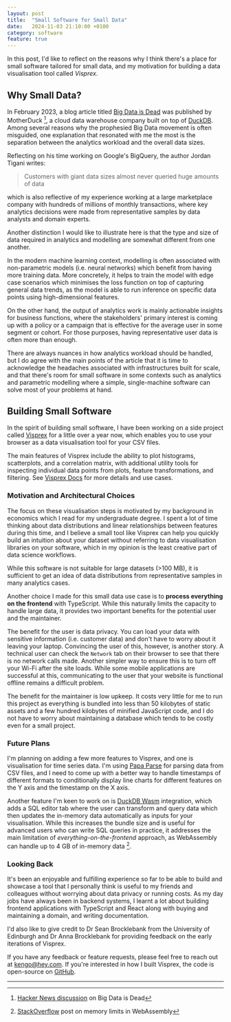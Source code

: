 ```yaml
---
layout: post
title:  "Small Software for Small Data"
date:   2024-11-03 21:10:00 +0100
category: software
feature: true
---
```


In this post, I'd like to reflect on the reasons why I think there's a place for small software tailored for small data, and my motivation for building a data visualisation tool called _Visprex_.

<h2>Why Small Data?</h2>

In February 2023, a blog article titled [Big Data is Dead] was published by MotherDuck [^1], a cloud data warehouse company built on top of [DuckDB]. Among several reasons why the prophesied Big Data movement is often misguided, one explanation that resonated with me the most is the separation between the analytics workload and the overall data sizes.

Reflecting on his time working on Google's BigQuery, the author Jordan Tigani writes:

> Customers with giant data sizes almost never queried huge amounts of data

which is also reflective of my experience working at a large marketplace company with hundreds of millions of monthly transactions, where key analytics decisions were made from representative samples by data analysts and domain experts.

Another distinction I would like to illustrate here is that the type and size of data required in analytics and modelling are somewhat different from one another.

In the modern machine learning context, modelling is often associated with non-parametric models (i.e. neural networks) which benefit from having more training data. More concretely, it helps to train the model with edge case scenarios which minimises the loss function on top of capturing general data trends, as the model is able to run inference on specific data points using high-dimensional features.

On the other hand, the output of analytics work is mainly actionable insights for business functions, where the stakeholders' primary interest is coming up with a policy or a campaign that is effective for the average user in some segment or cohort. For those purposes, having representative user data is often more than enough.

There are always nuances in how analytics workload should be handled, but I do agree with the main points of the article that it is time to acknowledge the headaches associated with infrastructures built for scale, and that there's room for small software in some contexts such as analytics and parametric modelling where a simple, single-machine software can solve most of your problems at hand.

<h2>Building Small Software</h2>

In the spirit of building small software, I have been working on a side project called [Visprex] for a little over a year now, which enables you to use your browser as a data visualisation tool for your CSV files.

The main features of Visprex include the ability to plot histograms, scatterplots, and a correlation matrix, with additional utility tools for inspecting individual data points from plots, feature transformations, and filtering. See [Visprex Docs] for more details and use cases.

<h3>Motivation and Architectural Choices</h3>

The focus on these visualisation steps is motivated by my background in economics which I read for my undergraduate degree. I spent a lot of time thinking about data distributions and linear relationships between features during this time, and I believe a small tool like Visprex can help you quickly build an intuition about your dataset without referring to data visualisation libraries on your software, which in my opinion is the least creative part of data science workflows.

While this software is not suitable for large datasets (>100 MB), it is sufficient to get an idea of data distributions from representative samples in many analytics cases.

Another choice I made for this small data use case is to <b>process everything on the frontend</b> with TypeScript. While this naturally limits the capacity to handle large data, it provides two important benefits for the potential user and the maintainer.

The benefit for the user is data privacy. You can load your data with sensitive information (i.e. customer data) and don't have to worry about it leaving your laptop. Convincing the user of this, however, is another story. A technical user can check the `Network` tab on their browser to see that there is no network calls made. Another simpler way to ensure this is to turn off your Wi-Fi after the site loads. While some mobile applications are successful at this, communicating to the user that your website is functional offline remains a difficult problem.

The benefit for the maintainer is low upkeep. It costs very little for me to run this project as everything is bundled into less than 50 kilobytes of static assets and a few hundred kilobytes of minified JavaScript code, and I do not have to worry about maintaining a database which tends to be costly even for a small project.

<h3>Future Plans</h3>

I'm planning on adding a few more features to Visprex, and one is visualisation for time series data. I'm using [Papa Parse] for parsing data from CSV files, and I need to come up with a better way to handle timestamps of different formats to conditionally display line charts for different features on the Y axis and the timestamp on the X axis.

Another feature I'm keen to work on is [DuckDB Wasm] integration, which adds a SQL editor tab where the user can transform and query data which then updates the in-memory data automatically as inputs for your visualisation. While this increases the bundle size and is useful for advanced users who can write SQL queries in practice, it addresses the main limitation of _everything-on-the-frontend_ approach, as WebAssembly can handle up to 4 GB of in-memory data [^2].

<h3>Looking Back</h3>

It's been an enjoyable and fulfilling experience so far to be able to build and showcase a tool that I personally think is useful to my friends and colleagues without worrying about data privacy or running costs. As my day jobs have always been in backend systems, I learnt a lot about building frontend applications with TypeScript and React along with buying and maintaining a domain, and writing documentation.

I'd also like to give credit to Dr Sean Brocklebank from the University of Edinburgh and Dr Anna Brocklebank for providing feedback on the early iterations of Visprex.

If you have any feedback or feature requests, please feel free to reach out at [kengo@hey.com]. If you're interested in how I built Visprex, the code is open-source on [GitHub].

[Visprex]: https://visprex.com
[Visprex Docs]: https://docs.visprex.com
[GitHub]: https://github.com/visprex/visprex
[Big Data is Dead]: https://motherduck.com/blog/big-data-is-dead/
[DuckDB]: https://duckdb.org/
[Papa Parse]: https://www.papaparse.com/docs
[DuckDB Wasm]: https://duckdb.org/docs/api/wasm/overview.html
[kengo@hey.com]: mailto:kengo@hey.com

----

[^1]: [Hacker News discussion](https://news.ycombinator.com/item?id=34694926) on Big Data is Dead
[^2]: [StackOverflow](https://stackoverflow.com/questions/40417774/memory-limits-in-webassembly) post on memory limits in WebAssembly